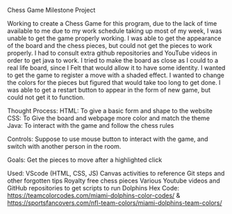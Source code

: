 
Chess Game Milestone Project

Working to create a Chess Game for this program, due to the lack of time available to me due to my work schedule taking up most of my week, I was unable to get the game properly working. I was able to get the appearance of the board and the chess pieces, but could not get the pieces to work properly. I had to consult extra github repositories and YouTube videos in order to get java to work. I tried to make the board as close as I could to a real life board, since I Felt that would allow it to have some identity. I wanted to get the game to register a move with a shaded effect. I wanted to change the colors for the pieces but figured that would take too long to get done. I was able to get a restart button to appear in the form of new game, but could not get it to function.

Thought Process:
HTML: To give a basic form and shape to the website
CSS: To Give the board and webpage more color and match the theme
Java: To interact with the game and follow the chess rules


Controls:
 Suppose to use mouse button to interact with the game, and switch with another person in the room.

 Goals:
 Get the pieces to move after a highlighted click

 Used:
 VScode (HTML, CSS, JS)
 Canvas activities to reference Git steps and other forgotten tips
 Royalty free chess pieces
 Various Youtube videos and GitHub repositories to get scripts to run
 Dolphins Hex Code: https://teamcolorcodes.com/miami-dolphins-color-codes/ & https://sportsfancovers.com/nfl-team-colors/miami-dolphins-team-colors/
